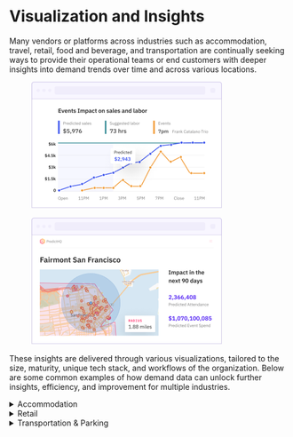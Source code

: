 # Visualization and Insights

Many vendors or platforms across industries such as accommodation, travel, retail, food and beverage, and transportation are continually seeking ways to provide their operational teams or end customers with deeper insights into demand trends over time and across various locations.

<div data-full-width="false">

<figure><img src="../../.gitbook/assets/img-homepage-460x305 (11) 1.png" alt=""><figcaption></figcaption></figure>

 

<figure><img src="../../.gitbook/assets/img-homepage-460x305 (8) 1.png" alt=""><figcaption></figcaption></figure>

</div>

These insights are delivered through various visualizations, tailored to the size, maturity, unique tech stack, and workflows of the organization. Below are some common examples of how demand data can unlock further insights, efficiency, and improvement for multiple industries.

<details>

<summary>Accommodation</summary>

1. To implement PredictHQ data in your accommodation demand analytics and planning workflows, review the options below:
   * **No code:** Use PredictHQ's WebApp, to unlock demand data weeks and months in advance to inform your manual pricing updates. [Read more](https://www.predicthq.com/support/see-total-daily-event-impact-in-control-center) about Event Trends and Location Insights.
   * **Business Intelligence (BI) tools:** Integrate PredictHQ data with your Power BI or Tableau (or other analytics tool) dynamic pricing workflows. See the [Power BI Tutorial ](../guides/tutorials/using-event-data-in-power-bi.md)and [Tableau Tutorial](../guides/tutorials/using-event-data-in-tableau.md).
2. To create **custom maps and filtered event lists,** check out our\
   [Accommodation Business Demo App](https://predicthq-accommodation-example.streamlit.app/) or[ get the code from GitHub](https://github.com/predicthq/streamlit-accommodation-demo).
3. **Build a custom demand calendar:** See an example of how to implement a calendar heatmap view showing busy days. [Read tutorial](../guides/tutorials/displaying-events-in-a-heatmap-calendar.md).
4. **Show events on a map:** See an example of how to display events around a location on a map. [Read tutorial](../guides/tutorials/displaying-events-on-a-map.md).

</details>

<details>

<summary>Retail</summary>

1. To implement PredictHQ data in your retail demand analytics and planning workflows, review the options below:
   * **No code:** Use PredictHQ's WebApp, to unlock demand data weeks and months in advance to inform your manual pricing updates. [Read more](https://www.predicthq.com/support/see-total-daily-event-impact-in-control-center) about Event Trends and Location Insights.
   * **Business Intelligence (BI) tools:** Integrate PredictHQ data with your Power BI or Tableau (or other analytics tool) dynamic pricing workflows. See the [Power BI Tutorial ](../guides/tutorials/using-event-data-in-power-bi.md)and [Tableau Tutorial](../guides/tutorials/using-event-data-in-tableau.md).
2. To create **custom maps and filtered event lists,** check out our\
   [Retail Demo App](https://predicthq-location-insights-example.streamlit.app/) or[ get the code from GitHub](https://github.com/predicthq/streamlit-location-insights-demo).
3. **Build a custom demand calendar:** See an example of how to implement a calendar heatmap view showing busy days. [Read tutorial](../guides/tutorials/displaying-events-in-a-heatmap-calendar.md).
4. **Show events on a map:** See an example of how to display events around a location on a map. [Read tutorial](../guides/tutorials/displaying-events-on-a-map.md).

</details>

<details>

<summary>Transportation &#x26; Parking</summary>

1. To implement PredictHQ data in your transportation or parking demand analytics and planning workflows, review the options below:
   * **No code:** Use PredictHQ's WebApp, to unlock demand data weeks and months in advance to inform your manual pricing updates. [Read more](https://www.predicthq.com/support/see-total-daily-event-impact-in-control-center) about Event Trends and Location Insights.
   * **Business Intelligence (BI) tools:** Integrate PredictHQ data with your Power BI (or other analytics tool) dynamic pricing workflows. See the [Power BI Tutorial ](../guides/tutorials/using-event-data-in-power-bi.md)and [Tableau Tutorial](../guides/tutorials/using-event-data-in-tableau.md).
2. To create **custom maps, polygons, and filtered event lists,** check out our\
   [Parking Business Demo App](https://predicthq-parking-example.streamlit.app/) or[ get the code from GitHub](https://github.com/predicthq/streamlit-parking-demo).
3. **Build a custom demand calendar:** See an example of how to implement a calendar heatmap view showing busy days. [Read tutorial](../guides/tutorials/displaying-events-in-a-heatmap-calendar.md).
4. **Show events on a map:** See an example of how to display events around a location on a map. [Read tutorial](../guides/tutorials/displaying-events-on-a-map.md).

</details>
